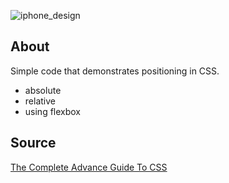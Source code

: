 ![iphone_design](https://user-images.githubusercontent.com/44773843/164969821-ac87e622-88e3-4f96-8c49-8435cb5061bf.JPG)

## About

Simple code that demonstrates positioning in CSS.

- absolute
- relative
- using flexbox

## Source

[The Complete Advance Guide To CSS](https://www.educative.io/courses/the-complete-advanced-guide-to-css)
